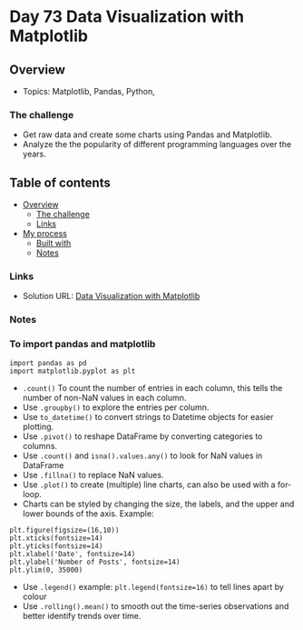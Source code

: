 # Day 73 Data Visualization with Matplotlib

## Overview

- Topics: Matplotlib, Pandas, Python,  

### The challenge

- Get raw data and create some charts using Pandas and Matplotlib.
- Analyze the the popularity of different programming languages over the years.

## Table of contents

- [Overview](#overview)
  - [The challenge](#the-challenge)
  - [Links](#links)
- [My process](#my-process)
  - [Built with](#built-with)
  - [Notes](#notes)

### Links

- Solution URL: [Data Visualization with Matplotlib](https://github.com/Mikerniker/100_Days_of_Python/tree/main/Day73)


### Notes

### To import pandas and matplotlib

```
import pandas as pd
import matplotlib.pyplot as plt
```

- ```.count()``` To count the number of entries in each column, this tells the number of non-NaN values in each column.
- Use ```.groupby()``` to explore the entries per column.
- Use ```to_datetime()``` to convert strings to Datetime objects for easier plotting.
- Use ```.pivot()``` to reshape DataFrame by converting categories to columns.
- Use ```.count()``` and ```isna().values.any()``` to look for NaN values in DataFrame
- Use ```.fillna()``` to replace NaN values.
- Use ```.plot()``` to create (multiple) line charts, can also be used with a for-loop.
- Charts can be styled by changing the size, the labels, and the upper and lower bounds of the axis. Example:
```   
plt.figure(figsize=(16,10))
plt.xticks(fontsize=14)
plt.yticks(fontsize=14)
plt.xlabel('Date', fontsize=14)
plt.ylabel('Number of Posts', fontsize=14)
plt.ylim(0, 35000)
```
- Use ```.legend()``` example: ```plt.legend(fontsize=16)``` to tell lines apart by colour
- Use ```.rolling().mean()``` to smooth out the time-series observations and better identify trends over time.
